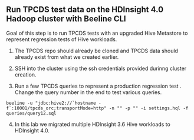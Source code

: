 
## Run TPCDS test data on the HDInsight 4.0 Hadoop cluster with Beeline CLI

Goal of this step is to run TPCDS tests with an upgraded Hive Metastore to represent  regression tests of Hive workloads. 

1. The TPCDS repo should already be cloned and TPCDS data should already exist from what we created earlier. 

2. SSH into the cluster using the ssh credentials provided durinng cluster creation. 

3. Run a few TPCDS queries to represent a production regression test . Change the query number in the end to test various queries. 

```
beeline -u "jdbc:hive2://`hostname -f`:10001/tpcds_orc;transportMode=http" -n "" -p "" -i settings.hql -f queries/query12.sql
```

4. In this lab we migrated multiple HDInsight 3.6 Hive workloads to HDInsight 4.0. 




<!--stackedit_data:
eyJoaXN0b3J5IjpbLTE2MjQ4NjQ3Ml19
-->
